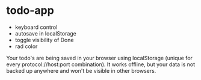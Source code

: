 # todo-app

- keyboard control
- autosave in localStorage
- toggle visibility of Done
- rad color

Your todo's are being saved in your browser using localStorage (unique for every protocol://host:port combination). It works offline, but your data is not backed up anywhere and won't be visible in other browsers.
